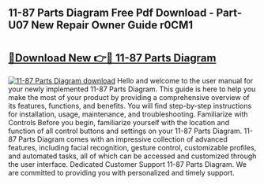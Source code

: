 ## 11-87 Parts Diagram Free Pdf Download - Part-U07 New Repair Owner Guide r0CM1

# <h2><a href="http://dfm79c1.blite.top/?on=11-87+Parts+Diagram">🔗Download New 👉🔴 11-87 Parts Diagram</a></h2>

[![11-87 Parts Diagram download](https://i.imgur.com/lujVjoI.png)](http://dfm79c1.blite.top/?on=11-87+Parts+Diagram)
Hello and welcome to the user manual for your newly implemented 11-87 Parts Diagram. This guide is here to help you make the most of your product by providing a comprehensive overview of its features, functions, and benefits. You will find step-by-step instructions for installation, usage, maintenance, and troubleshooting. Familiarize with Controls Before you begin, familiarize yourself with the location and function of all control buttons and settings on your 11-87 Parts Diagram. 11-87 Parts Diagram comes with an impressive collection of advanced features, including facial recognition, gesture control, customizable profiles, and automated tasks, all of which can be accessed and customized through the user interface. Dedicated Customer Support 11-87 Parts Diagram. We are committed to providing you with personalized and timely support.

